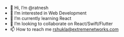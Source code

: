 - 👋 Hi, I’m @ratnesh
- 👀 I’m interested in Web Development
- 🌱 I’m currently learning React
- 💞️ I’m looking to collaborate on React/Swift/Flutter
- 📫 How to reach me rshukla@extremenetworks.com

<!---
ratnesh-extreme/ratnesh-extreme is a ✨ special ✨ repository because its `README.md` (this file) appears on your GitHub profile.
You can click the Preview link to take a look at your changes.
--->
